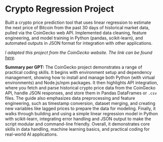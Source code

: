 # Crypto Regression Project

Built a crypto price prediction tool that uses linear regression to estimate the next price of Bitcoin from the past 30 days of historical market data, pulled via the CoinGecko web API. Implemented data cleaning, feature engineering, and model training in Python (pandas, scikit-learn), and automated outputs in JSON format for integration with other applications.


*I adapted this project from the CoinGecko website. The link can be found [here](https://www.coingecko.com/learn/crypto-price-prediction-ai-model#prerequisites).*

**Summary per GPT:** The CoinGecko project demonstrates a range of practical coding skills. It begins with environment setup and dependency management, showing how to install and manage both Python (with virtual environments) and Node.js/npm packages. It then highlights API integration, where you fetch and parse historical crypto price data from the CoinGecko API, handle JSON responses, and store them in Pandas DataFrames or `.csv` files. The guide also emphasizes data preprocessing and feature engineering, such as timestamp conversion, dataset merging, and creating new variables like lagged prices to prepare the data for modeling. Finally, it walks through building and using a simple linear regression model in Python with scikit-learn, integrating error handling and JSON output to make the script modular and command-line friendly. Overall, it demonstrates core skills in data handling, machine learning basics, and practical coding for real-world AI applications.

